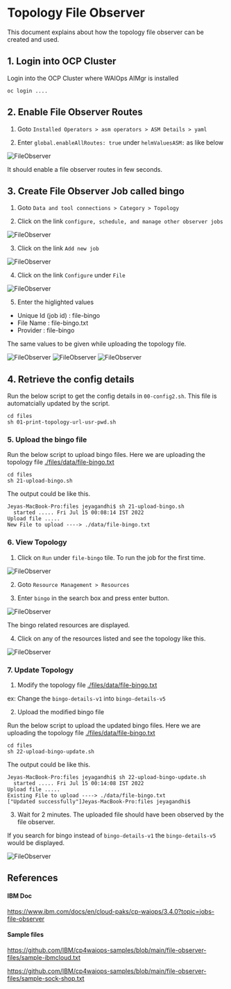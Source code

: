 #  Topology File Observer

This document explains about how the topology file observer can be created and used.

## 1. Login into OCP Cluster

Login into the OCP Cluster where WAIOps AIMgr is installed 

```
oc login ....
```

## 2. Enable File Observer Routes

1. Goto `Installed Operators > asm operators > ASM Details > yaml `

2. Enter `global.enableAllRoutes: true` under `helmValuesASM:` as like below

![FileObserver](./images/image-00001.png)

It should enable a file observer routes in few seconds.


## 3. Create File Observer Job called bingo

1.  Goto `Data and tool connections > Category > Topology `

2. Click on the link `configure, schedule, and manage other observer jobs`

![FileObserver](./images/image-00002.png)

3. Click on the link `Add new job`

![FileObserver](./images/image-00003.png)

4. Click on the link `Configure` under `File`

![FileObserver](./images/image-00004.png)

5. Enter the higlighted values

- Unique Id (job id) : file-bingo
- File Name : file-bingo.txt
- Provider : file-bingo

The same values to be given while uploading the topology file.

![FileObserver](./images/image-00005.png)
![FileObserver](./images/image-00006.png)
![FileObserver](./images/image-00007.png)



## 4. Retrieve the config details

Run the below script to get the config details in `00-config2.sh`. This file is automatcially updated by the script.

```
cd files
sh 01-print-topology-url-usr-pwd.sh
```

### 5. Upload the bingo file

Run the below script to upload bingo files. Here we are uploading the topology file [./files/data/file-bingo.txt](./files/data/file-bingo.txt)

```
cd files
sh 21-upload-bingo.sh
```

The output could be like this.

```
Jeyas-MacBook-Pro:files jeyagandhi$ sh 21-upload-bingo.sh
  started ..... Fri Jul 15 00:08:14 IST 2022
Upload file .....
New File to upload ----> ./data/file-bingo.txt
```

### 6. View Topology

1. Click on  `Run` under `file-bingo` tile. To run the job for the first time.

![FileObserver](./images/image-00008.png)

2.  Goto `Resource Management > Resources `

3.  Enter `bingo` in the search box and press enter button.

![FileObserver](./images/image-00009.png)

The bingo related resources are displayed.

4. Click on any of the resources listed and see the topology like this.

![FileObserver](./images/image-00010.png)


### 7. Update Topology

1. Modify the topology file [./files/data/file-bingo.txt](./files/data/file-bingo.txt)

ex: Change the `bingo-details-v1` into `bingo-details-v5`

2. Upload the modified bingo file

Run the below script to upload the updated bingo files. Here we are uploading the topology file [./files/data/file-bingo.txt](./files/data/file-bingo.txt)

```
cd files
sh 22-upload-bingo-update.sh
```

The output could be like this.

```
Jeyas-MacBook-Pro:files jeyagandhi$ sh 22-upload-bingo-update.sh
  started ..... Fri Jul 15 00:14:08 IST 2022
Upload file .....
Existing File to upload ----> ./data/file-bingo.txt
["Updated successfully"]Jeyas-MacBook-Pro:files jeyagandhi$
```

3. Wait for 2 minutes. The uploaded file should have been observed by the file observer.

If you search for bingo instead of `bingo-details-v1` the `bingo-details-v5` would be displayed.

![FileObserver](./images/image-00012.png)


## References

#### IBM Doc
https://www.ibm.com/docs/en/cloud-paks/cp-waiops/3.4.0?topic=jobs-file-observer

#### Sample files
https://github.com/IBM/cp4waiops-samples/blob/main/file-observer-files/sample-ibmcloud.txt

https://github.com/IBM/cp4waiops-samples/blob/main/file-observer-files/sample-sock-shop.txt

